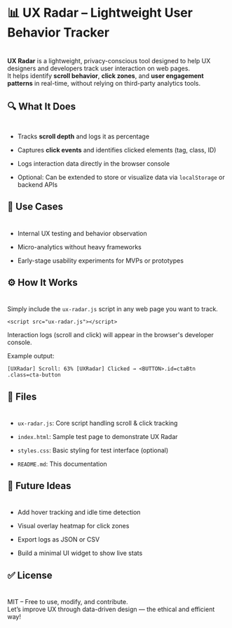 # 📊 UX Radar – Lightweight User Behavior Tracker

# 

**UX Radar** is a lightweight, privacy-conscious tool designed to help UX designers and developers track user interaction on web pages.  
It helps identify **scroll behavior**, **click zones**, and **user engagement patterns** in real-time, without relying on third-party analytics tools.

## 🔍 What It Does

# 

*   Tracks **scroll depth** and logs it as percentage
    
*   Captures **click events** and identifies clicked elements (tag, class, ID)
    
*   Logs interaction data directly in the browser console
    
*   Optional: Can be extended to store or visualize data via `localStorage` or backend APIs
    

## 🧪 Use Cases

# 

*   Internal UX testing and behavior observation
    
*   Micro-analytics without heavy frameworks
    
*   Early-stage usability experiments for MVPs or prototypes
    

## ⚙️ How It Works

# 

Simply include the `ux-radar.js` script in any web page you want to track.

`<script src="ux-radar.js"></script>`

Interaction logs (scroll and click) will appear in the browser's developer console.

Example output:

`[UXRadar] Scroll: 63% [UXRadar] Clicked → <BUTTON>.id=ctaBtn .class=cta-button`

## 📁 Files

# 

*   `ux-radar.js`: Core script handling scroll & click tracking
    
*   `index.html`: Sample test page to demonstrate UX Radar
    
*   `styles.css`: Basic styling for test interface (optional)
    
*   `README.md`: This documentation
    

## 🧠 Future Ideas

# 

*   Add hover tracking and idle time detection
    
*   Visual overlay heatmap for click zones
    
*   Export logs as JSON or CSV
    
*   Build a minimal UI widget to show live stats
    

## ✅ License

# 

MIT – Free to use, modify, and contribute.  
Let’s improve UX through data-driven design — the ethical and efficient way!
